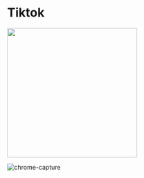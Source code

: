 # Tiktok

<img width="300" src="https://user-images.githubusercontent.com/26485327/82748053-df6abd80-9dd9-11ea-8c24-0d5cb8c1918f.png">

![chrome-capture](https://user-images.githubusercontent.com/26485327/82748127-7d5e8800-9dda-11ea-839f-dcf1057b2548.gif)

